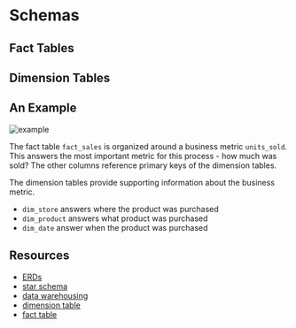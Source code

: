 # Schemas

## Fact Tables

## Dimension Tables

## An Example

![example](https://s3.amazonaws.com/video.udacity-data.com/topher/2019/March/5c81772b_dimension-fact-tables/dimension-fact-tables.png)

The fact table `fact_sales` is organized around a business metric `units_sold`. This answers the most important metric for this process - how much was sold? The other columns reference primary keys of the dimension tables.

The dimension tables provide supporting information about the business metric.

- `dim_store` answers where the product was purchased
- `dim_product` answers what product was purchased
- `dim_date` answer when the product was purchased

## Resources
- [ERDs](https://en.wikipedia.org/wiki/Entity%E2%80%93relationship_model)
- [star schema](https://en.wikipedia.org/wiki/Star_schema)
- [data warehousing](https://medium.com/@BluePi_In/deep-diving-in-the-world-of-data-warehousing-78c0d52f49a)
- [dimension table](https://en.wikipedia.org/wiki/Dimension_(data_warehouse))
- [fact table](https://en.wikipedia.org/wiki/Fact_table)